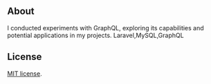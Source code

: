 ## About 

I conducted experiments with GraphQL, exploring its capabilities and potential applications in my projects. Laravel,MySQL,GraphQL


## License

[MIT license](https://opensource.org/licenses/MIT).
